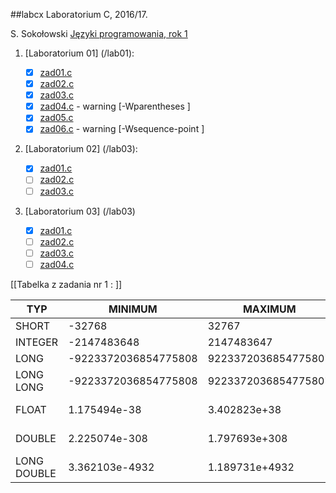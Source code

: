 ##labcx
Laboratorium C, 2016/17.

S. Sokołowski
[Języki programowania, rok 1](https://inf.ug.edu.pl/~stefan/Dydaktyka/JezProg/)

1. [Laboratorium 01]  (/lab01):

 	* [x] [zad01.c](lab01/zad01.c)
	* [x] [zad02.c](lab01/zad02.c)
	* [x] [zad03.c](lab01/zad03.c)
	* [x] [zad04.c](lab01/zad04.c) - warning [-Wparentheses ]
	* [x] [zad05.c](lab01/zad05.c)
	* [x] [zad06.c](lab01/zad06.c) - warning [-Wsequence-point ]

2. [Laboratorium 02]  (/lab03):

   	* [x] [zad01.c](lab02/zad01.c)
  	* [ ] [zad02.c](lab02/zad02.c)
  	* [ ] [zad03.c](lab02/zad03.c)
    
3. [Laboratorium 03] (/lab03)
	* [x] [zad01.c](lab03/zad01.c)
	* [ ] [zad02.c](lab03/zad02.c)
	* [ ] [zad03.c](lab03/zad03.c)
	* [ ] [zad04.c](lab03/zad04.c) 

[[Tabelka z zadania nr 1 : ]]

|    TYP      |       MINIMUM       |       MAXIMUM       |      ZIARNO     |      PRECYZJA    |      WE/WY     |
|-------------|---------------------|---------------------|-----------------|------------------|----------------|
|SHORT        |               -32768|                32767|                 |                  |       %i       |
|INTEGER      |          -2147483648|           2147483647|                 |                  |       %i       |
|LONG         | -9223372036854775808|  9223372036854775807|                 |                  |       %li      |
|LONG LONG    | -9223372036854775808|  9223372036854775807|                 |                  |       %lli     |
|FLOAT        |         1.175494e-38|         3.402823e+38|     1.192093e-07|                 6|   %f lub %e    |
|DOUBLE       |        2.225074e-308|        1.797693e+308|     2.220446e-16|                15|  %lf lub %le   |
|LONG DOUBLE  |       3.362103e-4932|       1.189731e+4932|     1.084202e-19|                18|   %Lf lub %Le  |

